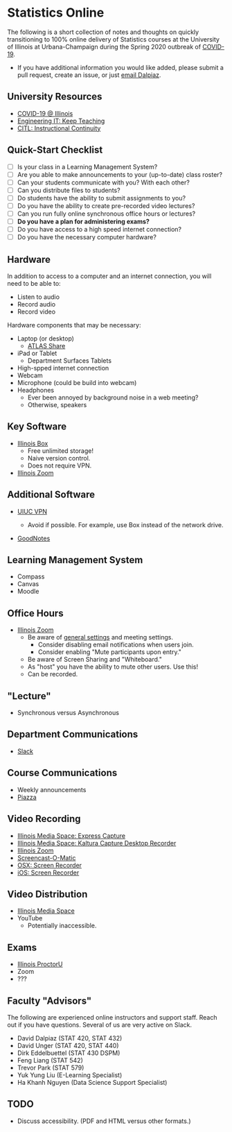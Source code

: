 # Statistics Online

The following is a short collection of notes and thoughts on quickly transitioning to 100% online delivery of Statistics courses at the University of Illinois at Urbana-Champaign during the Spring 2020 outbreak of [COVID-19](https://www.cdc.gov/coronavirus/2019-nCoV/index.html).

- If you have additional information you would like added, please submit a pull request, create an issue, or just [email Dalpiaz](mailto:dalpiaz2@illinois.edu).

## University Resources

- [COVID-19 @ Illinois](https://covid19.illinois.edu/)
- [Engineering IT: Keep Teaching](https://it.engineering.illinois.edu/keepteaching)
- [CITL: Instructional Continuity](https://ops.citl.illinois.edu/)

## Quick-Start Checklist

- [ ] Is your class in a Learning Management System?
- [ ] Are you able to make announcements to your (up-to-date) class roster?
- [ ] Can your students communicate with you? With each other?
- [ ] Can you distribute files to students?
- [ ] Do students have the ability to submit assignments to you?
- [ ] Do you have the ability to create pre-recorded video lectures?
- [ ] Can you run fully online synchronous office hours or lectures?
- [ ] **Do you have a plan for administering exams?**
- [ ] Do you have access to a high speed internet connection?
- [ ] Do you have the necessary computer hardware?

## Hardware

In addition to access to a computer and an internet connection, you will need to be able to:

- Listen to audio
- Record audio
- Record video

Hardware components that may be necessary:

- Laptop (or desktop)
  - [ATLAS Share](https://atlas.illinois.edu/student-information/atlas-share)
- iPad or Tablet
  - Department Surfaces Tablets
- High-spped internet connection
- Webcam
- Microphone (could be build into webcam)
- Headphones
	- Ever been annoyed by background noise in a web meeting?
	- Otherwise, speakers

## Key Software

- [Illinois Box](https://box.illinois.edu/)
   - Free unlimited storage!
   - Naive version control.
   - Does not require VPN.
- [Illinois Zoom](https://illinois.zoom.us/)

## Additional Software

- [UIUC VPN](https://techservices.illinois.edu/services/virtual-private-networking-vpn/download-and-set-up-the-vpn-client)
  - Avoid if possible. For example, use Box instead of the network drive.

- [GoodNotes](https://www.goodnotes.com/)

## Learning Management System

- Compass
- Canvas
- Moodle

## Office Hours

- [Illinois Zoom](https://illinois.zoom.us/)
  - Be aware of [general settings](https://illinois.zoom.us/profile/setting) and meeting settings.
    - Consider disabling email notifications when users join.
    - Consider enabling "Mute participants upon entry."
  - Be aware of Screen Sharing and "Whiteboard."
  - As "host" you have the ability to mute other users. Use this!
  - Can be recorded.

## "Lecture"

- Synchronous versus Asynchronous

## Department Communications

- [Slack](https://uiucstats.slack.com/archives/GNXPYSBL3)

## Course Communications

- Weekly announcements
- [Piazza](https://piazza.com/)

## Video Recording

- [Illinois Media Space: Express Capture](https://mediaspace.illinois.edu/recorder/index/record)
- [Illinois Media Space: Kaltura Capture Desktop Recorder](https://mediaspace.illinois.edu/kalturacapture/launch/create)
- [Illinois Zoom](https://illinois.zoom.us/)
- [Screencast-O-Matic](https://screencast-o-matic.com/)
- [OSX: Screen Recorder](https://support.apple.com/en-us/HT208721)
- [iOS: Screen Recorder](https://support.apple.com/en-us/HT207935)

## Video Distribution

- [Illinois Media Space](https://mediaspace.illinois.edu/)
- YouTube
  - Potentially inaccessible.

## Exams

- [Illinois ProctorU](https://www.proctoru.com/portal/illinois)
- Zoom
- ???

## Faculty "Advisors"

The following are experienced online instructors and support staff. Reach out if you have questions. Several of us are very active on Slack.

- David Dalpiaz (STAT 420, STAT 432)
- David Unger (STAT 420, STAT 440)
- Dirk Eddelbuettel (STAT 430 DSPM)
- Feng Liang (STAT 542)
- Trevor Park (STAT 579)
- Yuk Yung Liu (E-Learning Specialist)
- Ha Khanh Nguyen (Data Science Support Specialist)

## TODO

- Discuss accessibility. (PDF and HTML versus other formats.)
